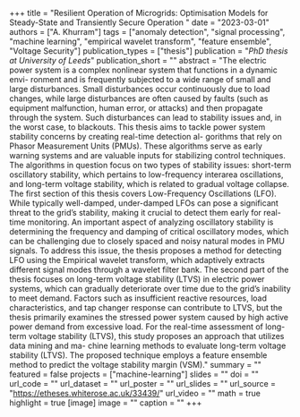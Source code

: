 +++
title = "Resilient Operation of Microgrids: Optimisation Models for Steady-State and Transiently Secure Operation "
date = "2023-03-01"
authors = ["A. Khurram"]
tags = ["anomaly detection", "signal processing", "machine learning", "empirical wavelet transform", "feature ensemble", "Voltage Security"]
publication_types = ["thesis"]
publication = "_PhD thesis at University of Leeds_"
publication_short = ""
abstract = "The electric power system is a complex nonlinear system that functions in a dynamic envi- ronment and is frequently subjected to a wide range of small and large disturbances. Small disturbances occur continuously due to load changes, while large disturbances are often caused by faults (such as equipment malfunction, human error, or attacks) and then propagate through the system. Such disturbances can lead to stability issues and, in the worst case, to blackouts. This thesis aims to tackle power system stability concerns by creating real-time detection al- gorithms that rely on Phasor Measurement Units (PMUs). These algorithms serve as early warning systems and are valuable inputs for stabilizing control techniques. The algorithms in question focus on two types of stability issues: short-term oscillatory stability, which pertains to low-frequency interarea oscillations, and long-term voltage stability, which is related to gradual voltage collapse. The first section of this thesis covers Low-Frequency Oscillations (LFO). While typically well-damped, under-damped LFOs can pose a significant threat to the grid’s stability, making it crucial to detect them early for real-time monitoring. An important aspect of analyzing oscillatory stability is determining the frequency and damping of critical oscillatory modes, which can be challenging due to closely spaced and noisy natural modes in PMU signals. To address this issue, the thesis proposes a method for detecting LFO using the Empirical wavelet transform, which adaptively extracts different signal modes through a wavelet filter bank. The second part of the thesis focuses on long-term voltage stability (LTVS) in electric power systems, which can gradually deteriorate over time due to the grid’s inability to meet demand. Factors such as insufficient reactive resources, load characteristics, and tap changer response can contribute to LTVS, but the thesis primarily examines the stressed power system caused by high active power demand from excessive load. For the real-time assessment of long-term voltage stability (LTVS), this study proposes an approach that utilizes data mining and ma- chine learning methods to evaluate long-term voltage stability (LTVS). The proposed technique employs a feature ensemble method to predict the voltage stability margin (VSM)."
summary = ""
featured = false
projects = ["machine-learning"]
slides = ""
doi = ""
url_code = ""
url_dataset = ""
url_poster = ""
url_slides = ""
url_source = "https://etheses.whiterose.ac.uk/33439/"
url_video = ""
math = true
highlight = true
[image]
image = ""
caption = ""
+++
